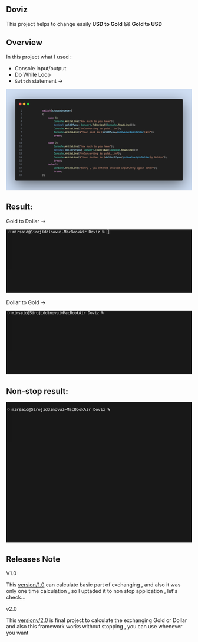 ## Doviz

 This project helps to change easily **USD to Gold** && **Gold to USD** 

 ## Overview

 In this project what I used :

 *  Console input/output
 * Do While Loop
 *  `Switch` statement ->

 ![](./Assets/switch)

## Result:
 Gold to Dollar -> 

 ![](./Assets/Gold%20gif.gif)

 Dollar to Gold ->
 
 ![](./Assets/dollar%20gi.gif)

 ## Non-stop result:

 ![](./Assets/non.gif)

 ## Releases Note

 V1.0

 This [version/1.0](https://github.com/Mirsaid04/Doviz/tree/Releases/v1.0) can calculate basic part of exchanging , and also it was only one time calculation , so I uptaded it to non stop application , let's check...

 v2.0

 This [versionv/2.0](https://github.com/Mirsaid04/Doviz/tree/Releases/v2.0) is final project to calculate the exchanging Gold or Dollar and also this framework works without stopping , you can use whenever you want







